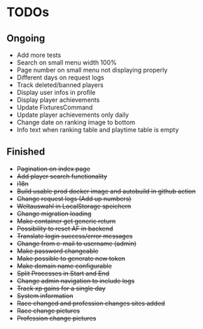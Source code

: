 # TODOs

## Ongoing
- Add more tests
- Search on small menu width 100%
- Page number on small menu not displaying properly
- Different days on request logs
- Track deleted/banned players
- Display user infos in profile
- Display player achievements
- Update FixturesCommand
- Update player achievements only daily
- Change date on ranking image to bottom
- Info text when ranking table and playtime table is empty

## Finished
- ~~Pagination on index page~~
- ~~Add player search functionality~~
- ~~i18n~~
- ~~Build usable prod docker image and autobuild in github action~~
- ~~Change request logs (Add up numbers)~~
- ~~Weltauswahl in LocalStorage speichern~~
- ~~Change migration loading~~
- ~~Make container get generic return~~
- ~~Possibility to reset AF in backend~~
- ~~Translate login success/error messages~~
- ~~Change from e-mail to username (admin)~~
- ~~Make password changeable~~
- ~~Make possible to generate new token~~
- ~~Make domain name configurable~~
- ~~Split Processes in Start and End~~
- ~~Change admin navigation to include logs~~
- ~~Track xp gains for a single day~~
- ~~System information~~
- ~~Race changed and profession changes sites added~~
- ~~Race change pictures~~
- ~~Profession change pictures~~
